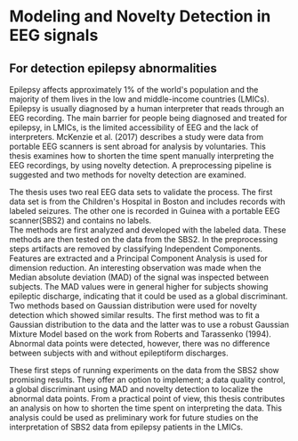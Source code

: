 # Modeling and Novelty Detection in EEG signals
## For detection epilepsy abnormalities

Epilepsy affects approximately 1% of the world's population and the majority of them lives in the low and middle-income countries (LMICs). Epilepsy is usually diagnosed by a human interpreter that reads through an EEG recording. The main barrier for people being diagnosed and treated for epilepsy, in LMICs, is the limited accessibility of EEG and the lack of interpreters. McKenzie et al. (2017) describes a study were data from portable EEG scanners is sent abroad for analysis by voluntaries.
This thesis examines how to shorten the time spent manually interpreting the EEG recordings, by using novelty detection. A preprocessing pipeline is suggested and two methods for novelty detection are examined.  

The thesis uses two real EEG data sets to validate the process. The first data set is from the Children's Hospital in Boston and includes records with labeled seizures. The other one is recorded in Guinea with a portable EEG scanner(SBS2) and contains no labels.  
The methods are first analyzed and developed with the labeled data. These methods are then tested on the data from the SBS2. 
In the preprocessing steps artifacts are removed by classifying Independent Components. Features are extracted and a Principal Component Analysis is used for dimension reduction. An interesting observation was made when the Median absolute deviation (MAD) of the signal was inspected between subjects. The MAD values were in general higher for subjects showing epileptic discharge, indicating that it could be used as a global discriminant.  
Two methods based on Gaussian distribution were used for novelty detection which showed similar results. The first method was to fit a Gaussian distribution to the data and the latter was to use a robust Gaussian Mixture Model based on the work from Roberts and Tarassenko (1994). Abnormal data points were detected, however, there was no difference between subjects with and without epileptiform discharges. 

These first steps of running experiments on the data from the SBS2 show promising results. They offer an option to implement; a data quality control, a global discriminant using MAD and novelty detection to localize the abnormal data points. From a practical point of view, this thesis contributes an analysis on how to shorten the time spent on interpreting the data. This analysis could be used as preliminary work for future studies on the interpretation of SBS2 data from epilepsy patients in the LMICs.
